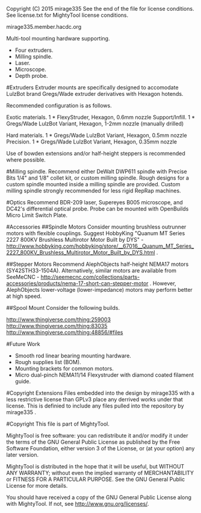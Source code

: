 Copyright (C) 2015 mirage335
See the end of the file for license conditions.
See license.txt for MightyTool license conditions.

mirage335.member.hacdc.org

Multi-tool mounting hardware supporting.
* Four extruders.
* Milling spindle.
* Laser.
* Microscope.
* Depth probe.

#Extruders
Extruder mounts are specifically designed to accomodate LulzBot brand Gregs/Wade extruder derivatives with Hexagon hotends.

Recommended configuration is as follows.

Exotic materials.	1 * FlexyStruder, Hexagon, 0.6mm nozzle
Support/Infill.		1 * Gregs/Wade LulzBot Variant, Hexagon, 1-2mm nozzle (manually drilled)

Hard materials.		1 * Gregs/Wade LulzBot Variant, Hexagon, 0.5mm nozzle
Precision.		1 * Gregs/Wade LulzBot Variant, Hexagon, 0.35mm nozzle

Use of bowden extensions and/or half-height steppers is recommended where possible.

#Milling spindle.
Recommend either DeWalt DWP611 spindle with Precise Bits 1/4" and 1/8" collet kit, or custom milling spindle. Rough designs for a custom spindle mounted inside a milling spindle are provided. Custom milling spindle strongly recommended for less rigid RepRap machines.

#Optics
Recommend BDR-209 laser, Supereyes B005 microscope, and DC42's differential optical probe. Probe can be mounted with OpenBuilds Micro Limit Switch Plate.

#Accessories
##Spindle Motors
Consider mounting brushless outrunner motors with flexible couplings. Suggest HobbyKing "Quanum MT Series 2227 800KV Brushless Multirotor Motor Built by DYS" - http://www.hobbyking.com/hobbyking/store/__67016__Quanum_MT_Series_2227_800KV_Brushless_Multirotor_Motor_Built_by_DYS.html .

##Stepper Motors
Recommend AlephObjects half-height NEMA17 motors (SY42STH33-1504A). Alternatively, similar motors are available from SeeMeCNC - http://seemecnc.com/collections/parts-accessories/products/nema-17-short-can-stepper-motor . However, AlephObjects lower-voltage (lower-impedance) motors may perform better at high speed.

##Spool Mount
Consider the following builds.

http://www.thingiverse.com/thing:259003
http://www.thingiverse.com/thing:83035
http://www.thingiverse.com/thing:48856/#files

#Future Work
* Smooth rod linear bearing mounting hardware.
* Rough supplies list (BOM).
* Mounting brackets for common motors.
* Micro dual-pinch NEMA11/14 Flexystruder with diamond coated filament guide.

#Copyright Extensions
Files embedded into the design by mirage335 with a less restrictive license than GPLv3 place any derrived works under that license. This is definied to include any files pulled into the repository by mirage335 .

#Copyright
This file is part of MightyTool.

MightyTool is free software: you can redistribute it and/or modify
it under the terms of the GNU General Public License as published by
the Free Software Foundation, either version 3 of the License, or
(at your option) any later version.

MightyTool is distributed in the hope that it will be useful,
but WITHOUT ANY WARRANTY; without even the implied warranty of
MERCHANTABILITY or FITNESS FOR A PARTICULAR PURPOSE.  See the
GNU General Public License for more details.

You should have received a copy of the GNU General Public License
along with MightyTool.  If not, see <http://www.gnu.org/licenses/>.